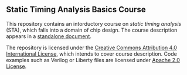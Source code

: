 Static Timing Analysis Basics Course
------------------------------------

This repository contains an intorductory course on *static timing analysis*
(STA), which falls into a domain of chip design. The course description
appears in a [standalone document](doc/sta_basics_course.rst).

The repository is licensed under the [Creative Commons Attribution 4.0 International License](http://creativecommons.org/licenses/by/4.0/),
which intends to cover course description. Code examples such as Verilog or
Liberty files are licensed under [Apache 2.0 License](http://www.apache.org/licenses/LICENSE-2.0).
